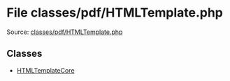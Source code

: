File classes/pdf/HTMLTemplate.php
=========
Source: [classes/pdf/HTMLTemplate.php](https://github.com/PrestaShop/PrestaShop/blob/1.6.1.1/classes/pdf/HTMLTemplate.php)


Classes
-------

* [HTMLTemplateCore](class.HTMLTemplateCore.md)

